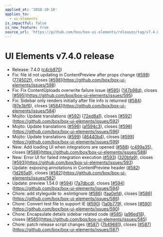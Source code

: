 ```yaml
---
applied_at: '2018-10-18'
applies_to:
  - ui-elements
is_impactful: false
is_new_feature: true
source_url: 'https://github.com/box/box-ui-elements/releases/tag/v7.4.0'
---
```


# UI Elements v7.4.0 release


* Release: 7.4.0 ([c4cb870](https://github.com/box/box-ui-elements/commit[c4cb870](https://github.com/box/box-ui-elements/commit/c4cb870)))
* Fix: file id not updating in ContentPreview after props change ([#598](https://github.com/box/box-ui-elements/pull/598)) ([774502f](https://github.com/box/box-ui-elements/commit[774502f](https://github.com/box/box-ui-elements/commit/774502f))), closes [[#598](https://github.com/box/box-ui-elements/pull/598)](https://github.com/box/box-ui-elements/issues/598)
* Fix: Fix ContentUploads overwrite failure issue ([#595](https://github.com/box/box-ui-elements/pull/595)) ([147b98d](https://github.com/box/box-ui-elements/commit[147b98d](https://github.com/box/box-ui-elements/commit/147b98d))), closes [[#595](https://github.com/box/box-ui-elements/pull/595)](https://github.com/box/box-ui-elements/issues/595)
* Fix: Sidebar only renders initially after file info is returned ([#584](https://github.com/box/box-ui-elements/pull/584)) ([97e3bf6](https://github.com/box/box-ui-elements/commit[97e3bf6](https://github.com/box/box-ui-elements/commit/97e3bf6))), closes [[#584](https://github.com/box/box-ui-elements/pull/584)](https://github.com/box/box-ui-elements/issues/584)
* Mojito: Update translations ([#592](https://github.com/box/box-ui-elements/pull/592)) ([72ed8a1](https://github.com/box/box-ui-elements/commit[72ed8a1](https://github.com/box/box-ui-elements/commit/72ed8a1))), closes [[#592](https://github.com/box/box-ui-elements/pull/592)](https://github.com/box/box-ui-elements/issues/592)
* Mojito: Update translations ([#596](https://github.com/box/box-ui-elements/pull/596)) ([a1594c3](https://github.com/box/box-ui-elements/commit[a1594c3](https://github.com/box/box-ui-elements/commit/a1594c3))), closes [[#596](https://github.com/box/box-ui-elements/pull/596)](https://github.com/box/box-ui-elements/issues/596)
* Mojito: Update translations ([#599](https://github.com/box/box-ui-elements/pull/599)) ([46440b4](https://github.com/box/box-ui-elements/commit[46440b4](https://github.com/box/box-ui-elements/commit/46440b4))), closes [[#599](https://github.com/box/box-ui-elements/pull/599)](https://github.com/box/box-ui-elements/issues/599)
* New: Add loading UI when integrations are opened ([#588](https://github.com/box/box-ui-elements/pull/588)) ([c499a35](https://github.com/box/box-ui-elements/commit[c499a35](https://github.com/box/box-ui-elements/commit/c499a35))), closes [[#588](https://github.com/box/box-ui-elements/pull/588)](https://github.com/box/box-ui-elements/issues/588)
* New: Error UI for failed integration execution ([#593](https://github.com/box/box-ui-elements/pull/593)) ([320bfa9](https://github.com/box/box-ui-elements/commit[320bfa9](https://github.com/box/box-ui-elements/commit/320bfa9))), closes [[#593](https://github.com/box/box-ui-elements/pull/593)](https://github.com/box/box-ui-elements/issues/593)
* Update: exposing annotations in ContentPreview header ([#582](https://github.com/box/box-ui-elements/pull/582)) ([1d265a9](https://github.com/box/box-ui-elements/commit[1d265a9](https://github.com/box/box-ui-elements/commit/1d265a9))), closes [[#582](https://github.com/box/box-ui-elements/pull/582)](https://github.com/box/box-ui-elements/issues/582)
* Update: preview 1.54.0 ([#594](https://github.com/box/box-ui-elements/pull/594)) ([7a7dbcd](https://github.com/box/box-ui-elements/commit[7a7dbcd](https://github.com/box/box-ui-elements/commit/7a7dbcd))), closes [[#594](https://github.com/box/box-ui-elements/pull/594)](https://github.com/box/box-ui-elements/issues/594)
* Chore: add styleguide to .eslintignore ([#586](https://github.com/box/box-ui-elements/pull/586)) ([faa0efd](https://github.com/box/box-ui-elements/commit[faa0efd](https://github.com/box/box-ui-elements/commit/faa0efd))), closes [[#586](https://github.com/box/box-ui-elements/pull/586)](https://github.com/box/box-ui-elements/issues/586)
* Chore: Convert test file to support IE ([#590](https://github.com/box/box-ui-elements/pull/590)) ([1a0b779](https://github.com/box/box-ui-elements/commit[1a0b779](https://github.com/box/box-ui-elements/commit/1a0b779))), closes [[#590](https://github.com/box/box-ui-elements/pull/590)](https://github.com/box/box-ui-elements/issues/590)
* Chore: Encapsulate details sidebar related code ([#585](https://github.com/box/box-ui-elements/pull/585)) ([a96ed18](https://github.com/box/box-ui-elements/commit[a96ed18](https://github.com/box/box-ui-elements/commit/a96ed18))), closes [[#585](https://github.com/box/box-ui-elements/pull/585)](https://github.com/box/box-ui-elements/issues/585)
* Chore: patch release script changes ([#587](https://github.com/box/box-ui-elements/pull/587)) ([7b49681](https://github.com/box/box-ui-elements/commit[7b49681](https://github.com/box/box-ui-elements/commit/7b49681))), closes [[#587](https://github.com/box/box-ui-elements/pull/587)](https://github.com/box/box-ui-elements/issues/587)




